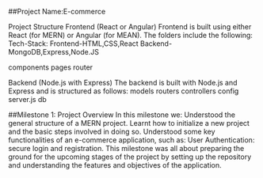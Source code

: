##Project Name:E-commerce

Project Structure Frontend (React or Angular) Frontend is built using either React (for MERN) or Angular (for MEAN). The folders include the following: Tech-Stack: Frontend-HTML,CSS,React Backend-MongoDB,Express,Node.JS

components pages router

Backend (Node.js with Express) The backend is built with Node.js and Express and is structured as follows: models routers controllers config server.js db

##Milestone 1: Project Overview In this milestone we: Understood the general structure of a MERN project. Learnt how to initialize a new project and the basic steps involved in doing so. Understood some key functionalities of an e-commerce application, such as: User Authentication: secure login and registration. This milestone was all about preparing the ground for the upcoming stages of the project by setting up the repository and understanding the features and objectives of the application.

